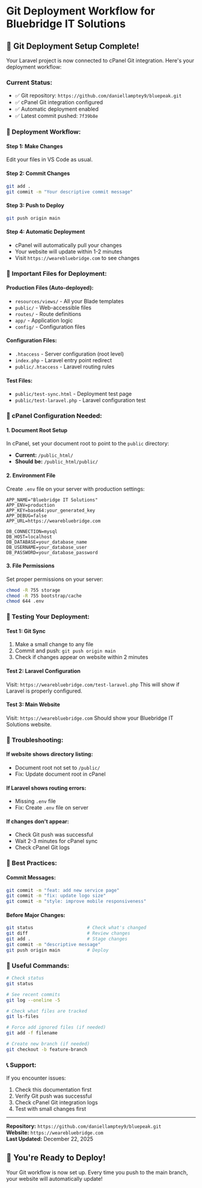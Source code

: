 # Git Deployment Workflow for Bluebridge IT Solutions

## 🚀 **Git Deployment Setup Complete!**

Your Laravel project is now connected to cPanel Git integration. Here's your deployment workflow:

### **Current Status:**
- ✅ Git repository: `https://github.com/daniellamptey9/bluepeak.git`
- ✅ cPanel Git integration configured
- ✅ Automatic deployment enabled
- ✅ Latest commit pushed: `7f39b8e`

### **🔄 Deployment Workflow:**

#### **Step 1: Make Changes**
Edit your files in VS Code as usual.

#### **Step 2: Commit Changes**
```bash
git add .
git commit -m "Your descriptive commit message"
```

#### **Step 3: Push to Deploy**
```bash
git push origin main
```

#### **Step 4: Automatic Deployment**
- cPanel will automatically pull your changes
- Your website will update within 1-2 minutes
- Visit `https://wearebluebridge.com` to see changes

### **📁 Important Files for Deployment:**

#### **Production Files (Auto-deployed):**
- `resources/views/` - All your Blade templates
- `public/` - Web-accessible files
- `routes/` - Route definitions
- `app/` - Application logic
- `config/` - Configuration files

#### **Configuration Files:**
- `.htaccess` - Server configuration (root level)
- `index.php` - Laravel entry point redirect
- `public/.htaccess` - Laravel routing rules

#### **Test Files:**
- `public/test-sync.html` - Deployment test page
- `public/test-laravel.php` - Laravel configuration test

### **🔧 cPanel Configuration Needed:**

#### **1. Document Root Setup**
In cPanel, set your document root to point to the `public` directory:
- **Current:** `/public_html/`
- **Should be:** `/public_html/public/`

#### **2. Environment File**
Create `.env` file on your server with production settings:
```env
APP_NAME="Bluebridge IT Solutions"
APP_ENV=production
APP_KEY=base64:your_generated_key
APP_DEBUG=false
APP_URL=https://wearebluebridge.com

DB_CONNECTION=mysql
DB_HOST=localhost
DB_DATABASE=your_database_name
DB_USERNAME=your_database_user
DB_PASSWORD=your_database_password
```

#### **3. File Permissions**
Set proper permissions on your server:
```bash
chmod -R 755 storage
chmod -R 755 bootstrap/cache
chmod 644 .env
```

### **🧪 Testing Your Deployment:**

#### **Test 1: Git Sync**
1. Make a small change to any file
2. Commit and push: `git push origin main`
3. Check if changes appear on website within 2 minutes

#### **Test 2: Laravel Configuration**
Visit: `https://wearebluebridge.com/test-laravel.php`
This will show if Laravel is properly configured.

#### **Test 3: Main Website**
Visit: `https://wearebluebridge.com`
Should show your Bluebridge IT Solutions website.

### **🚨 Troubleshooting:**

#### **If website shows directory listing:**
- Document root not set to `/public/`
- Fix: Update document root in cPanel

#### **If Laravel shows routing errors:**
- Missing `.env` file
- Fix: Create `.env` file on server

#### **If changes don't appear:**
- Check Git push was successful
- Wait 2-3 minutes for cPanel sync
- Check cPanel Git logs

### **📝 Best Practices:**

#### **Commit Messages:**
```bash
git commit -m "feat: add new service page"
git commit -m "fix: update logo size"
git commit -m "style: improve mobile responsiveness"
```

#### **Before Major Changes:**
```bash
git status                    # Check what's changed
git diff                      # Review changes
git add .                     # Stage changes
git commit -m "descriptive message"
git push origin main          # Deploy
```

### **🔗 Useful Commands:**

```bash
# Check status
git status

# See recent commits
git log --oneline -5

# Check what files are tracked
git ls-files

# Force add ignored files (if needed)
git add -f filename

# Create new branch (if needed)
git checkout -b feature-branch
```

### **📞 Support:**

If you encounter issues:
1. Check this documentation first
2. Verify Git push was successful
3. Check cPanel Git integration logs
4. Test with small changes first

---

**Repository:** `https://github.com/daniellamptey9/bluepeak.git`  
**Website:** `https://wearebluebridge.com`  
**Last Updated:** December 22, 2025

## 🎉 **You're Ready to Deploy!**

Your Git workflow is now set up. Every time you push to the main branch, your website will automatically update!
